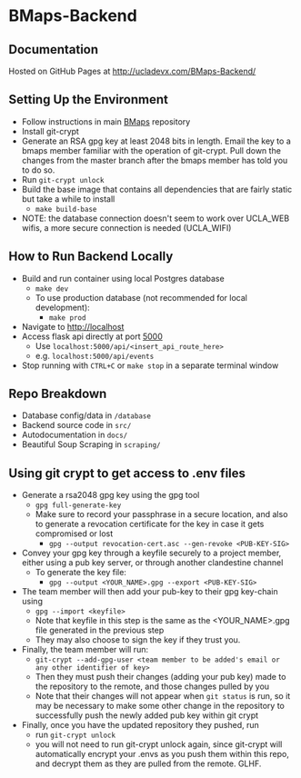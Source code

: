 # BMaps-Backend 

## Documentation
Hosted on GitHub Pages at http://ucladevx.com/BMaps-Backend/

## Setting Up the Environment
- Follow instructions in main [BMaps](https://github.com/ucladevx/BMaps) repository
- Install git-crypt
- Generate an RSA gpg key at least 2048 bits in length. Email the key to a bmaps member familiar with the operation of git-crypt. Pull down the changes from the master branch after the bmaps member has told you to do so.
- Run `git-crypt unlock`
- Build the base image that contains all dependencies that are fairly static but take a while to install
  - `make build-base`
- NOTE: the database connection doesn't seem to work over UCLA_WEB wifis, a more secure connection is needed (UCLA_WIFI)

## How to Run Backend Locally

- Build and run container using local Postgres database
  - `make dev`
  - To use production database (not recommended for local development):
    - `make prod`
- Navigate to [http://localhost](http://localhost)
- Access flask api directly at port [5000](http://localhost:5000/)
  - Use `localhost:5000/api/<insert_api_route_here>`
  - e.g. `localhost:5000/api/events`
- Stop running with `CTRL+C` or `make stop` in a separate terminal window

## Repo Breakdown

- Database config/data in `/database`
- Backend source code in `src/`
- Autodocumentation in `docs/`
- Beautiful Soup Scraping in `scraping/` 

## Using git crypt to get access to .env files

- Generate a rsa2048 gpg key using the gpg tool
  - `gpg full-generate-key`
  - Make sure to record your passphrase in a secure location, and also to generate a revocation certificate for the key in case it gets compromised or lost
    - `gpg --output revocation-cert.asc --gen-revoke <PUB-KEY-SIG>`
- Convey your gpg key through a keyfile securely to a project member, either using a pub key server, or through another clandestine channel
  - To generate the key file:
    - `gpg --output <YOUR_NAME>.gpg --export <PUB-KEY-SIG>`
- The team member will then add your pub-key to their gpg key-chain using 
  - `gpg --import <keyfile>`
  - Note that keyfile in this step is the same as the <YOUR_NAME>.gpg file generated in the previous step
  - They may also choose to sign the key if they trust you.
- Finally, the team member will run:
  - `git-crypt --add-gpg-user <team member to be added's email or any other identifier of key>`
  - Then they must push their changes (adding your pub key) made to the repository to the remote, and those changes pulled by you
  - Note that their changes will not appear when `git status` is run, so it may be necessary to make some other change in the repository to successfully push the newly added pub key within git crypt
- Finally, once you have the updated repository they pushed, run
  - run `git-crypt unlock`
  - you will not need to run git-crypt unlock again, since git-crypt will automatically encrypt your .envs as you push them within this repo, and decrypt them as they are pulled from the remote. GLHF.

